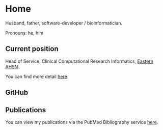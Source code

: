 # Home

Husband, father, software-developer / bioinformatician.

Pronouns: he, him

## Current position

Head of Service, Clinical Computational Research Informatics, [Eastern AHSN][eastern-url].

You can find more detail [here](./profile).

## GitHub

<!-- markdownlint-disable MD033 -->
<div class="github-card" data-github="keiranmraine" data-width="400" data-height="" data-theme="default"></div>
<script src="//cdn.jsdelivr.net/github-cards/latest/widget.js"></script>
<!-- markdownlint-enable -->

## Publications

You can view my publications via the PubMed Bibliography service [here][pubmed-bib].

<!-- references -->

[eastern-url]: https://www.easternahsn.org/
[pubmed-bib]: https://www.ncbi.nlm.nih.gov/myncbi/keiran%20m.raine.1/bibliography/public/
